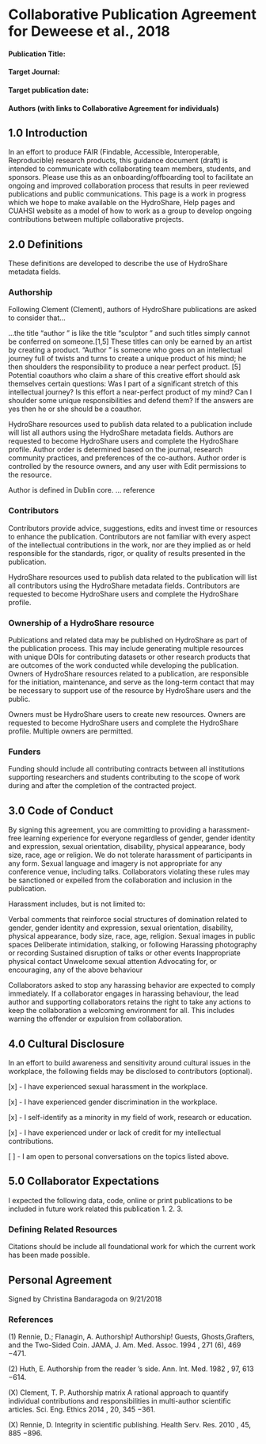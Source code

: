 # Collaborative Publication Agreement for Deweese et al., 2018
#### Publication Title: 
#### Target Journal:
#### Target publication date:
#### Authors (with links to Collaborative Agreement for individuals)

## 1.0 Introduction
In an effort to produce FAIR (Findable, Accessible, Interoperable, Reproducible) research products, this guidance document (draft) is intended to communicate with collaborating team members, students, and sponsors.  Please use this as an onboarding/offboarding tool to facilitate an ongoing and improved collaboration process that results in peer reviewed publications and public communications.   This page is a work in progress which we hope to make available on the HydroShare, Help pages and CUAHSI website as a model of how to work as a group to develop ongoing contributions between multiple collaborative projects.   

## 2.0 Definitions 
These definitions are developed to describe the use of HydroShare metadata fields. 

### Authorship 

Following Clement (Clement), authors of HydroShare publications are asked to consider that... 

...the title “author ” is like the title “sculptor ” and such titles simply cannot be conferred on someone.[1,5] These titles can only be earned by an artist by creating a product. “Author ” is someone who goes on an intellectual journey full of twists and turns to create a unique product of his mind; he then shoulders the responsibility to produce a near perfect product. [5]   Potential coauthors who claim a share of this creative effort should ask themselves certain questions: Was I part of a significant stretch of this intellectual journey? Is this effort a near-perfect product of my mind? Can I shoulder some unique responsibilities and defend them? If the answers are yes then he or she should be a coauthor.

HydroShare resources used to publish data related to a publication include will list all authors using the HydroShare metadata fields.  Authors are requested to become HydroShare users and complete the HydroShare profile.  Author order is determined based on the journal, research community practices, and preferences of the co-authors. Author order is controlled by the resource owners, and any user with Edit permissions to the resource. 

Author is defined in Dublin core. … reference 


### Contributors

Contributors provide advice, suggestions, edits and invest time or resources to enhance the publication.  Contributors are not familiar with every aspect of the intellectual contributions in the work, nor are they implied as or held responsible for the standards, rigor, or quality of results presented in the publication.  

HydroShare resources used to publish data related to the publication will list all contributors using the HydroShare metadata fields.  Contributors are requested to become HydroShare users and complete the HydroShare profile. 

### Ownership of a HydroShare resource
Publications and related data may be published on HydroShare as part of the publication process.  This may include generating multiple resources with unique DOIs for contributing datasets or other research products that are outcomes of the work conducted while developing the publication.  Owners of HydroShare resources related to a publication, are responsible for the initiation, maintenance, and serve as the long-term contact that may be necessary to support use of the resource by HydroShare users and the public.  

Owners must be HydroShare users to create new resources. Owners are requested to become HydroShare users and complete the HydroShare profile. Multiple owners are permitted. 

### Funders
Funding should include all contributing contracts between all institutions supporting researchers and students contributing to the scope of work during and after the completion of the contracted project.  

## 3.0 Code of Conduct
By signing this agreement, you are committing to providing a harassment-free learning experience for everyone regardless of gender, gender identity and expression, sexual orientation, disability, physical appearance, body size, race, age or religion. We do not tolerate harassment of participants in any form. Sexual language and imagery is not appropriate for any conference venue, including talks. Collaborators violating these rules may be sanctioned or expelled from the collaboration and inclusion in the publication. 

Harassment includes, but is not limited to:

Verbal comments that reinforce social structures of domination related to gender, gender identity and expression, sexual orientation, disability, physical appearance, body size, race, age, religion.
Sexual images in public spaces
Deliberate intimidation, stalking, or following
Harassing photography or recording
Sustained disruption of talks or other events
Inappropriate physical contact
Unwelcome sexual attention
Advocating for, or encouraging, any of the above behaviour

Collaborators asked to stop any harassing behavior are expected to comply immediately. If a collaborator engages in harassing behaviour, the lead author and supporting collaborators retains the right to take any actions to keep the collaboration a welcoming environment for all. This includes warning the offender or expulsion from collaboration.

## 4.0 Cultural Disclosure
In an effort to build awareness and sensitivity around cultural issues in the workplace, the following fields may be disclosed to contributors (optional). 

[x] - I have experienced sexual harassment in the workplace.

[x] - I have experienced gender discrimination in the workplace. 

[x] - I self-identify as a minority in my field of work, research or education.

[x] - I have experienced under or lack of credit for my intellectual contributions. 

[ ] - I am open to personal conversations on the topics listed above.  

## 5.0 Collaborator Expectations
I expected the following data, code, online or print publications to be included in future work related this publication
1. 
2. 
3. 


### Defining Related Resources
Citations should be include all foundational work for which the current work has been made possible.  

## Personal Agreement
Signed by Christina Bandaragoda on 9/21/2018



### References 
(1) Rennie, D.; Flanagin, A. Authorship! Authorship! Guests, Ghosts,Grafters, and the Two-Sided Coin. JAMA, J. Am. Med. Assoc. 1994 , 271 (6), 469 −471.

(2) Huth, E. Authorship from the reader ’s side. Ann. Int. Med. 1982 , 97, 613 −614.

(X) Clement, T. P. Authorship matrix A rational approach to quantify individual contributions and responsibilities in multi-author scientific articles. Sci. Eng. Ethics 2014 , 20, 345 −361. 

(X) Rennie, D. Integrity in scientific publishing. Health Serv. Res. 2010 , 45, 885 −896. 
